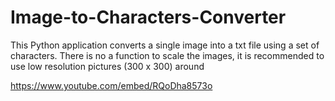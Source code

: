 # Image-to-Characters-Converter

This Python application converts a single image into a txt file using a set of characters.
There is no a function to scale the images, it is recommended to use low resolution pictures (300 x 300) around

https://www.youtube.com/embed/RQoDha8573o
